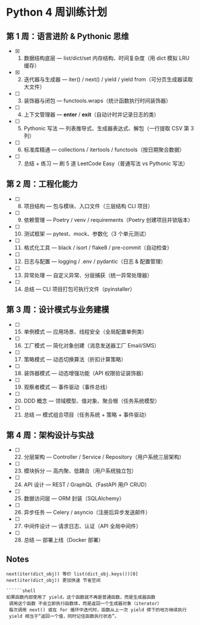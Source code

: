 # Python 4 周训练计划

## 第 1 周：语言进阶 & Pythonic 思维
- [x] 1. 数据结构底层 — list/dict/set 内存结构、时间复杂度（用 dict 模拟 LRU 缓存）
- [x] 2. 迭代器与生成器 — iter() / next() / yield / yield from（可分页生成器读取大文件）
- [ ] 3. 装饰器与闭包 — functools.wraps（统计函数执行时间装饰器）
- [ ] 4. 上下文管理器 — __enter__ / __exit__（自动计时并记录日志的类）
- [ ] 5. Pythonic 写法 — 列表推导式、生成器表达式、解包（一行提取 CSV 第 3 列）
- [ ] 6. 标准库精通 — collections / itertools / functools（按日期聚合数据）
- [ ] 7. 总结 + 练习 — 刷 5 道 LeetCode Easy（普通写法 vs Pythonic 写法）

## 第 2 周：工程化能力
- [ ] 8. 项目结构 — 包与模块、入口文件（三层结构 CLI 项目）
- [ ] 9. 依赖管理 — Poetry / venv / requirements（Poetry 创建项目并锁版本）
- [ ] 10. 测试框架 — pytest、mock、参数化（3 个单元测试）
- [ ] 11. 格式化工具 — black / isort / flake8 / pre-commit（自动检查）
- [ ] 12. 日志与配置 — logging / .env / pydantic（日志 & 配置管理）
- [ ] 13. 异常处理 — 自定义异常、分层捕获（统一异常处理器）
- [ ] 14. 总结 — CLI 项目打包可执行文件（pyinstaller）

## 第 3 周：设计模式与业务建模
- [ ] 15. 单例模式 — 应用场景、线程安全（全局配置单例类）
- [ ] 16. 工厂模式 — 简化对象创建（消息发送器工厂 Email/SMS）
- [ ] 17. 策略模式 — 动态切换算法（折扣计算策略）
- [ ] 18. 装饰器模式 — 动态增强功能（API 权限验证装饰器）
- [ ] 19. 观察者模式 — 事件驱动（事件总线）
- [ ] 20. DDD 概念 — 领域模型、值对象、聚合根（任务系统模型）
- [ ] 21. 总结 — 模式组合项目（任务系统 + 策略 + 事件驱动）

## 第 4 周：架构设计与实战
- [ ] 22. 分层架构 — Controller / Service / Repository（用户系统三层架构）
- [ ] 23. 模块拆分 — 高内聚、低耦合（用户系统独立包）
- [ ] 24. API 设计 — REST / GraphQL（FastAPI 用户 CRUD）
- [ ] 25. 数据访问层 — ORM 封装（SQLAlchemy）
- [ ] 26. 异步任务 — Celery / asyncio（注册后异步发送邮件）
- [ ] 27. 中间件设计 — 请求日志、认证（API 全局中间件）
- [ ] 28. 总结 — 部署上线（Docker 部署）
## Notes
```shell
next(iter(dict_obj)) 等价 list(dict_obj.keys())[0]
next(iter(dict_obj)) 更加快速 节省空间

``````shell
如果函数内部使用了 yield，这个函数就不再是普通函数，而是生成器函数
 调用这个函数 不会立即执行函数体，而是返回一个生成器对象（iterator）
 每次调用 next() 或在 for 循环中迭代时，函数从上一次 yield 停下的地方继续执行
 yield 相当于“返回一个值，同时记住函数执行状态”。

```